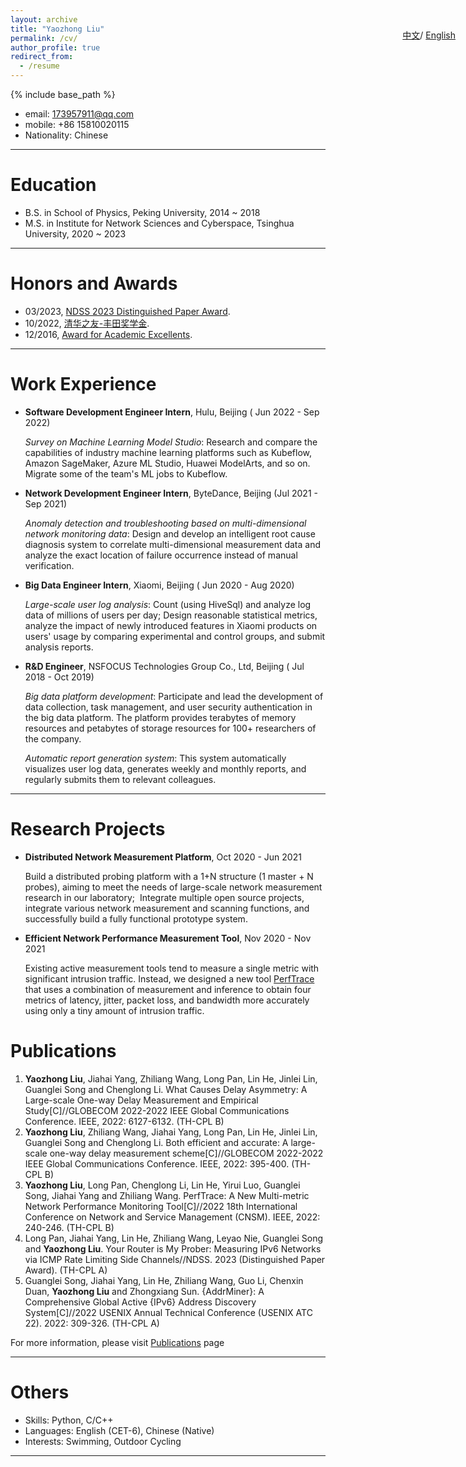 ```yaml
---
layout: archive
title: "Yaozhong Liu"
permalink: /cv/
author_profile: true
redirect_from:
  - /resume
---
```


{% include base_path %}

<div class="language-switch">
  <a href="/cn/">中文</a>/
  <a href="/">English</a>
</div>
<style>
  .language-switch {
    position: absolute;
    top: 100px;
    right: 20px;
  }
</style>


* email: 173957911@qq.com
* mobile: +86 15810020115
* Nationality: Chinese

***

Education
======
* B.S. in School of Physics, Peking University, 2014 ~ 2018
* M.S. in Institute for Network Sciences and Cyberspace, Tsinghua University, 2020 ~ 2023

***

Honors and Awards
=====
* 03/2023, [NDSS 2023 Distinguished Paper Award](https://Yiu-chung.github.io/files/ndss23-distinguished-award.pdf).
* 10/2022, [清华之友-丰田奖学金](https://Yiu-chung.github.io/files/thu_award.jpg).
* 12/2016, [Award for Academic Excellents](https://Yiu-chung.github.io/files/pku_award.jpg).

***

Work Experience
======
* **Software Development Engineer Intern**, Hulu, Beijing (
Jun 2022 - Sep 2022)

  *Survey on Machine Learning Model Studio*: Research and compare the capabilities of industry machine learning platforms such as Kubeflow, Amazon SageMaker, Azure ML Studio, Huawei ModelArts, and so on. Migrate some of the team's ML jobs to Kubeflow.

* **Network Development Engineer Intern**, ByteDance, Beijing (Jul 2021 - Sep 2021)

  *Anomaly detection and troubleshooting based on multi-dimensional network monitoring data*: Design and develop an intelligent root cause diagnosis system to correlate multi-dimensional measurement data and analyze the exact location of failure occurrence instead of manual verification.

* **Big Data Engineer Intern**, Xiaomi, Beijing (
Jun 2020 - Aug 2020)

  *Large-scale user log analysis*: Count (using HiveSql) and analyze log data of millions of users per day; Design reasonable statistical metrics, analyze the impact of newly introduced features in Xiaomi products on users' usage by comparing experimental and control groups, and submit analysis reports.

* **R&D Engineer**, NSFOCUS Technologies Group Co., Ltd, Beijing (
Jul 2018 - Oct 2019)

  *Big data platform development*: Participate and lead the development of data collection, task management, and user security authentication in the big data platform. The platform provides terabytes of memory resources and petabytes of storage resources for 100+ researchers of the company.

  *Automatic report generation system*: This system automatically visualizes user log data, generates weekly and monthly reports, and regularly submits them to relevant colleagues.

***

Research Projects
======
* **Distributed Network Measurement Platform**, Oct 2020 - Jun 2021
  
  Build a distributed probing platform with a 1+N structure (1 master + N probes), aiming to meet the needs of large-scale network measurement research in our laboratory;  Integrate multiple open source projects, integrate various network measurement and scanning functions, and successfully build a fully functional prototype system.

* **Efficient Network Performance Measurement Tool**, 
Nov 2020 - Nov 2021

  Existing active measurement tools tend to measure a single metric with significant intrusion traffic. Instead, we designed a new tool [PerfTrace](https://github.com/Yiu-chung/PerfTrace) that uses a combination of measurement and inference to obtain four metrics of latency, jitter, packet loss, and bandwidth more accurately using only a tiny amount of intrusion traffic.


Publications
======
1. **Yaozhong Liu**, Jiahai Yang, Zhiliang Wang, Long Pan, Lin He, Jinlei Lin, Guanglei Song and Chenglong Li. What Causes Delay Asymmetry: A Large-scale One-way Delay Measurement and Empirical Study[C]//GLOBECOM 2022-2022 IEEE Global Communications Conference. IEEE, 2022: 6127-6132. (TH-CPL B)
2. **Yaozhong Liu**, Zhiliang Wang, Jiahai Yang, Long Pan, Lin He, Jinlei Lin, Guanglei Song and Chenglong Li. Both efficient and accurate: A large-scale one-way delay measurement scheme[C]//GLOBECOM 2022-2022 IEEE Global Communications Conference. IEEE, 2022: 395-400. (TH-CPL B)
3. **Yaozhong Liu**, Long Pan, Chenglong Li, Lin He, Yirui Luo, Guanglei Song, Jiahai Yang and Zhiliang Wang. PerfTrace: A New Multi-metric Network Performance Monitoring Tool[C]//2022 18th International Conference on Network and Service Management (CNSM). IEEE, 2022: 240-246. (TH-CPL B)
4. Long Pan, Jiahai Yang, Lin He, Zhiliang Wang, Leyao Nie, Guanglei Song and **Yaozhong Liu**. Your Router is My Prober: Measuring IPv6 Networks via ICMP Rate Limiting Side Channels//NDSS. 2023 (Distinguished Paper Award). (TH-CPL A)
5. Guanglei Song, Jiahai Yang, Lin He, Zhiliang Wang, Guo Li, Chenxin Duan, **Yaozhong Liu** and Zhongxiang Sun. {AddrMiner}: A Comprehensive Global Active {IPv6} Address Discovery System[C]//2022 USENIX Annual Technical Conference (USENIX ATC 22). 2022: 309-326. (TH-CPL A)

For more information, please visit [Publications](https://yiu-chung.github.io/publications/) page

***

Others
======
* Skills: Python, C/C++
* Languages: English (CET-6), Chinese (Native)
* Interests: Swimming, Outdoor Cycling

***


